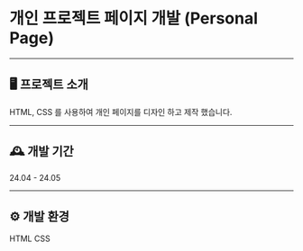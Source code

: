 # 개인 프로젝트 페이지 개발 (Personal Page)
--- 


## 🖥️ 프로젝트 소개
HTML, CSS 를 사용하여 개인 페이지를 디자인 하고 제작 했습니다. 

---


## 🕰️ 개발 기간
24.04 - 24.05

--- 


## ⚙️ 개발 환경
HTML
CSS
